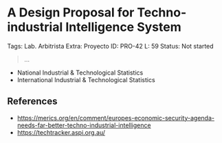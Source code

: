 # A Design Proposal for Techno-industrial Intelligence System

Tags: Lab. Arbitrista
Extra: Proyecto
ID: PRO-42
L: 59
Status: Not started

> …
> 

- National Industrial & Technological Statistics
- International Industrial & Technological Statistics

## References

- https://merics.org/en/comment/europes-economic-security-agenda-needs-far-better-techno-industrial-intelligence
- https://techtracker.aspi.org.au/